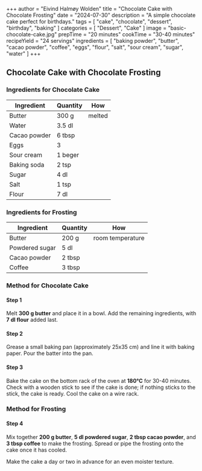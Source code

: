 +++
author = "Eivind Halmøy Wolden"
title = "Chocolate Cake with Chocolate Frosting"
date = "2024-07-30"
description = "A simple chocolate cake perfect for birthdays."
tags = [
    "cake",
    "chocolate",
    "dessert",
    "birthday",
    "baking"
]
categories = [
    "Dessert",
    "Cake"
]
image = "basic-chocolate-cake.jpg"
prepTime = "20 minutes"
cookTime = "30-40 minutes"
recipeYield = "24 servings"
ingredients = [
    "baking powder",
    "butter",
    "cacao powder",
    "coffee",
    "eggs",
    "flour",
    "salt",
    "sour cream",
    "sugar",
    "water"
]
+++

## Chocolate Cake with Chocolate Frosting

### Ingredients for Chocolate Cake
Ingredient | Quantity | How
---|---|---
Butter | 300 g | melted
Water | 3.5 dl | 
Cacao powder | 6 tbsp | 
Eggs | 3 | 
Sour cream | 1 beger | 
Baking soda | 2 tsp | 
Sugar | 4 dl | 
Salt | 1 tsp | 
Flour | 7 dl | 

### Ingredients for Frosting
Ingredient | Quantity | How
---|---|---
Butter | 200 g | room temperature
Powdered sugar | 5 dl | 
Cacao powder | 2 tbsp | 
Coffee | 3 tbsp | 

### Method for Chocolate Cake

#### Step 1
Melt **300 g butter** and place it in a bowl. Add the remaining ingredients, with **7 dl flour** added last.

#### Step 2
Grease a small baking pan (approximately 25x35 cm) and line it with baking paper. Pour the batter into the pan.

#### Step 3
Bake the cake on the bottom rack of the oven at **180°C** for 30-40 minutes. Check with a wooden stick to see if the cake is done; if nothing sticks to the stick, the cake is ready. Cool the cake on a wire rack.

### Method for Frosting

#### Step 4
Mix together **200 g butter**, **5 dl powdered sugar**, **2 tbsp cacao powder**, and **3 tbsp coffee** to make the frosting. Spread or pipe the frosting onto the cake once it has cooled.

Make the cake a day or two in advance for an even moister texture.
